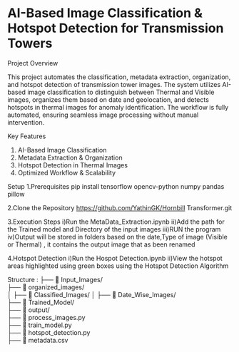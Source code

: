 # AI-Based Image Classification & Hotspot Detection for Transmission Towers

Project Overview

This project automates the classification, metadata extraction, organization, and hotspot detection of transmission tower images. The system utilizes AI-based image classification to distinguish between Thermal and Visible images, organizes them based on date and geolocation, and detects hotspots in thermal images for anomaly identification. The workflow is fully automated, ensuring seamless image processing without manual intervention.
 
Key Features
1. AI-Based Image Classification
2. Metadata Extraction & Organization
3. Hotspot Detection in Thermal Images
4. Optimized Workflow & Scalability

Setup 
1.Prerequisites
pip install tensorflow opencv-python numpy pandas pillow

2.Clone the Repository
https://github.com/YathinGK/Hornbill Transformer.git

3.Execution Steps
 i)Run the MetaData_Extraction.ipynb
 ii)Add the path for the Trained model and Directory of the input images
 iii)RUN the program
 iv)Output will be stored in folders based on the date,Type of image (Visible or Thermal) , it contains the output image that as been renamed

 4.Hotspot Detection
 i)Run the Hospot Detection.ipynb
 ii)View the hotspot areas highlighted using green boxes using the Hotspot Detection Algorithm

Structure :
├── 📂 Input_Images/         
├── 📂 organized_images/      
│   ├── 📂 Classified_Images/ 
│   ├── 📂 Date_Wise_Images/  
├── 📂 Trained_Model/         
├── 📂 output/                
├── 📄 process_images.py      
├── 📄 train_model.py         
├── 📄 hotspot_detection.py   
├── 📄 metadata.csv 
